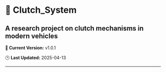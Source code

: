 # 🧩 Clutch_System

A research project on clutch mechanisms in modern vehicles
---

**🚀 Current Version:** v1.0.1

🕒 **Last Updated:** 2025-04-13

---


